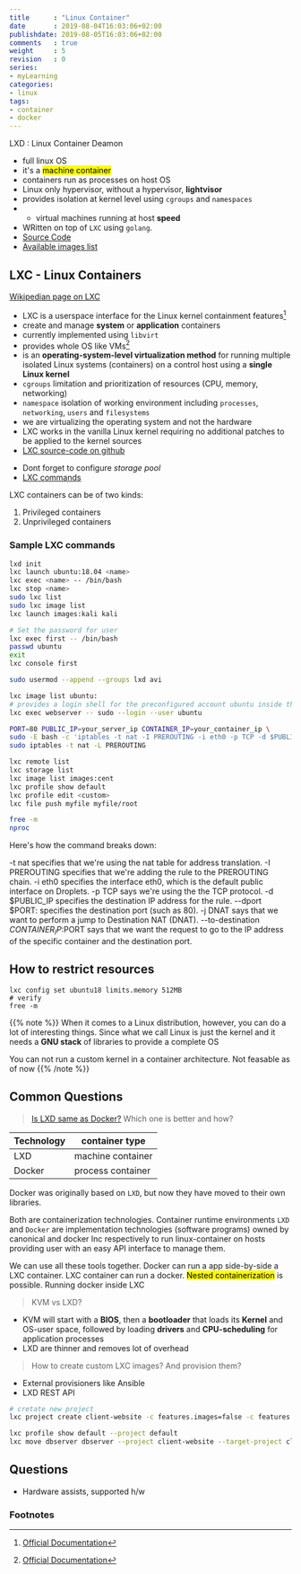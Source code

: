 ```yaml
---
title      : "Linux Container"
date       : 2019-08-04T16:03:06+02:00
publishdate: 2019-08-05T16:03:06+02:00
comments   : true
weight     : 5
revision   : 0
series:
- myLearning
categories:
- linux
tags:
- container
- docker
---
```


LXD
: Linux Container Deamon
* full linux OS
* it's a <mark>machine container</mark>
* containers run as processes on host OS
* Linux only hypervisor, without a hypervisor, **lightvisor**
* provides isolation at kernel level using `cgroups` and `namespaces`
* + virtual machines running at host **speed**
* WRitten on top of `LXC` using `golang`.
* [Source Code](https://github.com/lxc/lxd)
* [Available images list](https://us.images.linuxcontainers.org/)

## LXC - Linux Containers

[Wikipedian page on LXC](https://en.wikipedia.org/wiki/LXC)

* LXC is a userspace interface for the Linux kernel containment features[^1]
* create and manage **system** or **application** containers
* currently implemented using `libvirt`
* provides whole OS like VMs[^1]
* is an **operating-system-level virtualization method** for running multiple isolated Linux systems (containers) on a control host using a **single Linux kernel**
* `cgroups` limitation and prioritization of resources (CPU, memory, networking)
* `namespace` isolation of working environment including `processes`, `networking`, `users` and `filesystems`
* we are virtualizing the operating system and not the hardware
* LXC works in the vanilla Linux kernel requiring no additional patches to be applied to the kernel sources
* [LXC source-code on github](https://github.com/lxc/lxc)
- Dont forget to configure *storage pool*
- [LXC commands](https://linuxcontainers.org/lxd/getting-started-cli/)
<!-- more -->

LXC containers can be of two kinds:

1. Privileged containers
2. Unprivileged containers

### Sample LXC commands

```sh
lxd init
lxc launch ubuntu:18.04 <name>
lxc exec <name> -- /bin/bash
lxc stop <name>
sudo lxc list
sudo lxc image list
lxc launch images:kali kali

# Set the password for user
lxc exec first -- /bin/bash
passwd ubuntu
exit
lxc console first

sudo usermod --append --groups lxd avi

lxc image list ubuntu:
# provides a login shell for the preconfigured account ubuntu inside the container
lxc exec webserver -- sudo --login --user ubuntu

PORT=80 PUBLIC_IP=your_server_ip CONTAINER_IP=your_container_ip \
sudo -E bash -c 'iptables -t nat -I PREROUTING -i eth0 -p TCP -d $PUBLIC_IP --dport $PORT -j DNAT --to-destination $CONTAINER_IP:$PORT -m comment --comment "forward to the Nginx container"'
sudo iptables -t nat -L PREROUTING

lxc remote list
lxc storage list
lxc image list images:cent
lxc profile show default
lxc profile edit <custom>
lxc file push myfile myfile/root

free -m
nproc
```
Here's how the command breaks down:

-t nat specifies that we're using the nat table for address translation.
-I PREROUTING specifies that we're adding the rule to the PREROUTING chain.
-i eth0 specifies the interface eth0, which is the default public interface on Droplets.
-p TCP says we're using the the TCP protocol.
-d $PUBLIC_IP specifies the destination IP address for the rule.
--dport $PORT: specifies the destination port (such as 80).
-j DNAT says that we want to perform a jump to Destination NAT (DNAT).
--to-destination $CONTAINER_IP:$PORT says that we want the request to go to the IP address of the specific container and the destination port.

## How to restrict resources

```
lxc config set ubuntu18 limits.memory 512MB
# verify
free -m
```

{{% note %}}
When it comes to a Linux distribution, however, you can do a lot of interesting things. Since what we call Linux is just the kernel and it needs a **GNU stack** of libraries to provide a complete OS

You can not run a custom kernel in a container architecture. Not feasable as of now
{{% /note %}}

## Common Questions

> [Is LXD same as Docker?](https://unix.stackexchange.com/questions/254956/what-is-the-difference-between-docker-lxd-and-lxc) Which one is better and how?

Technology | container type
|-----------------------|----------------------------|
LXD  | machine container |
Docker | process container

Docker was originally based on `LXD`, but now they have moved to their own libraries.

Both are containerization technologies. Container runtime environments
`LXD` and `Docker` are implementation technologies (software programs) owned by canonical and docker Inc respectively to
run linux-container on hosts providing user with an easy API interface to manage them.

We can use all these tools together. Docker can run a app side-by-side a LXC container. LXC container can run a docker.
<mark>Nested containerization</mark> is possible. Running docker inside LXC

> KVM vs LXD?

+ KVM will start with a **BIOS**, then a **bootloader** that loads its **Kernel** and OS-user space, followed by loading **drivers** and **CPU-scheduling** for application processes
+ LXD are thinner and removes lot of overhead

> How to create custom LXC images? And provision them?

* External provisioners like Ansible
* LXD REST API

```sh
# cretate new project
lxc project create client-website -c features.images=false -c features.profiles=false

lxc profile show default --project default
lxc move dbserver dbserver --project client-website --target-project client2-website

```

## Questions

* Hardware assists, supported h/w

### Footnotes

[^1]: [Official Documentation](https://linuxcontainers.org/)
[^2]:
